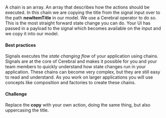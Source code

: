 A chain is an array. An array that describes how the actions should be executed. In this chain we are copying the title from the signal input over to the path **newItemTitle** in our model. We use a Cerebral operator to do so. This is the most straight forward state change you can do. Your UI has passed in a payload to the signal which becomes available on the input and we copy it into our model.

#### Best practices
Signals executes the *state changing flow* of your application using chains. Signals are at the core of Cerebral and makes it possible for you and your team members to quickly understand how state changes run in your application. These chains can become very complex, but they are still easy to read and understand. As you work on larger applications you will use concepts like composition and factories to create these chains.

#### Challenge
Replace the **copy** with your own action, doing the same thing, but also uppercasing the title.
